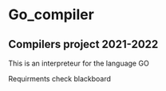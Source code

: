 # Go_compiler
## Compilers project 2021-2022
<p>This is an interpreteur for the language GO</p>
Requirments check blackboard
